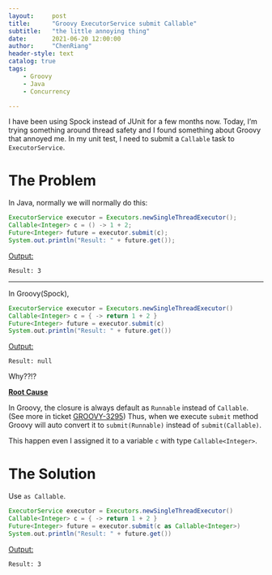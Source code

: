 ```yaml
---
layout:     post
title:      "Groovy ExecutorService submit Callable"
subtitle:   "the little annoying thing" 
date:       2021-06-20 12:00:00
author:     "ChenRiang"
header-style: text
catalog: true
tags:
    - Groovy
    - Java
    - Concurrency

---
```




I have been using Spock instead of JUnit for a few months now. Today, I’m trying something around thread safety and I found something about Groovy that annoyed me. In my unit test, I need to submit a `Callable` task to `ExecutorService`. 



# The Problem

In Java, normally we will normally do this:

```java
ExecutorService executor = Executors.newSingleThreadExecutor();
Callable<Integer> c = () -> 1 + 2;
Future<Integer> future = executor.submit(c);
System.out.println("Result: " + future.get());
```

<u>Output:</u>

```
Result: 3
```



---



In Groovy(Spock), 

```groovy
ExecutorService executor = Executors.newSingleThreadExecutor()
Callable<Integer> c = { -> return 1 + 2 }
Future<Integer> future = executor.submit(c)
System.out.println("Result: " + future.get())
```

<u>Output:</u>

```
Result: null
```



Why??!?



**<u>Root Cause</u>**

In Groovy, the closure is always default as `Runnable` instead of `Callable`. (See more in ticket [GROOVY-3295](https://issues.apache.org/jira/browse/GROOVY-3295)) Thus, when we execute `submit` method Groovy will auto convert it to `submit(Runnable)` instead of `submit(Callable)`. 



This happen even I assigned it to a variable `c` with type `Callable<Integer>`.



# The Solution



Use `as Callable`. 

```groovy
ExecutorService executor = Executors.newSingleThreadExecutor()
Callable<Integer> c = { -> return 1 + 2 }
Future<Integer> future = executor.submit(c as Callable<Integer>)
System.out.println("Result: " + future.get())
```

<u>Output:</u>

```
Result: 3
```



